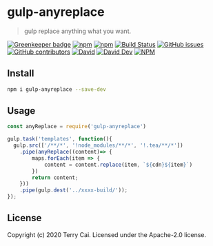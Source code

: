 # gulp-anyreplace

> gulp replace anything what you want.

[![Greenkeeper badge](https://badges.greenkeeper.io/icai/gulp-anyreplace.svg)](https://greenkeeper.io/)
[![npm](https://img.shields.io/npm/v/gulp-anyreplace.svg)](https://www.npmjs.org/package/gulp-anyreplace)
[![npm](https://img.shields.io/npm/dm/gulp-anyreplace.svg)](https://www.npmjs.org/package/gulp-anyreplace)
[![Build Status](https://travis-ci.org/icai/gulp-anyreplace.svg?branch=master)](https://travis-ci.org/icai/gulp-anyreplace)
[![GitHub issues](https://img.shields.io/github/issues-closed/icai/gulp-anyreplace.svg)](https://github.com/icai/gulp-anyreplace/issues)
[![GitHub contributors](https://img.shields.io/github/contributors/icai/gulp-anyreplace.svg)](https://github.com/icai/gulp-anyreplace/graphs/contributors)
[![David](https://img.shields.io/david/icai/gulp-anyreplace.svg)](https://david-dm.org/icai/gulp-anyreplace)
[![David Dev](https://img.shields.io/david/dev/icai/gulp-anyreplace.svg)](https://david-dm.org/icai/gulp-anyreplace?type=dev)
[![NPM](https://img.shields.io/npm/l/gulp-anyreplace)](https://www.npmjs.org/package/gulp-anyreplace)




## Install

```bash
npm i gulp-anyreplace --save-dev
```


## Usage

```js
const anyReplace = require('gulp-anyreplace')

gulp.task('templates', function(){
  gulp.src(['/**/*', '!node_modules/**/*', '!.tea/**/*'])
    .pipe(anyReplace((content)=> {
        maps.forEach(item => {
            content = content.replace(item, `${cdn}${item}`)
        })
        return content;
    }))
    .pipe(gulp.dest('../xxxx-build/'));
});

```


## License

Copyright (c) 2020 Terry Cai. Licensed under the Apache-2.0 license.



